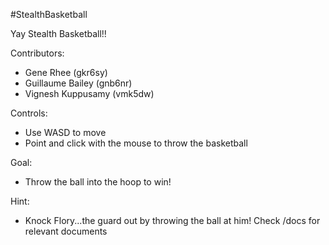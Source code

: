 #StealthBasketball

Yay Stealth Basketball!!

Contributors:
* Gene Rhee (gkr6sy)
* Guillaume Bailey (gnb6nr)
* Vignesh Kuppusamy (vmk5dw)

Controls:
* Use WASD to move
* Point and click with the mouse to throw the basketball

Goal:
* Throw the ball into the hoop to win!

Hint:
* Knock Flory...the guard out by throwing the ball at him!
Check /docs for relevant documents